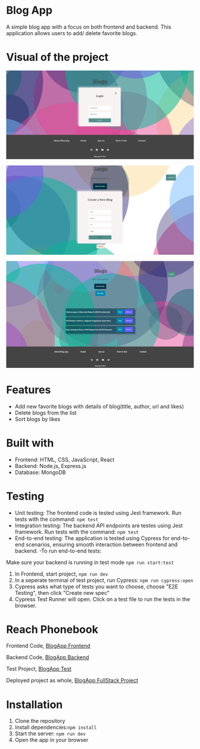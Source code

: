 # Blog App

A simple blog app with a focus on both frontend and backend. This application allows users to add/ delete favorite blogs.

# Visual of the project

![BlogApp](visuals/app1.png)

![BlogApp](visuals/app2.png)

![BlogApp](visuals/app3.png)

# Features

- Add new favorite blogs with details of blog(title, author, url and likes)
- Delete blogs from the list
- Sort blogs by likes

# Built with

- Frontend: HTML, CSS, JavaScript, React
- Backend: Node.js, Express.js
- Database: MongoDB

# Testing

- Unit testing: The frontend code is tested using Jest framework. Run tests with the command: `npm test`
- Integration testing: The backend API endpoints are testes using Jest framework. Run tests with the command: `npm test`
- End-to-end testing: The application is tested using Cypress for end-to-end scenarios, ensuring smooth interaction between frontend and backend.
  -To run end-to-end tests:

Make sure your backend is running in test mode `npm run start:test`

1. In Frontend, start project, `npm run dev`
2. In a seperate terminal of test project, run Cypress: `npm run cypress:open`
3. Cypress asks what type of tests you want to choose, choose "E2E Testing", then click "Create new spec"
4. Cypress Test Runner will open. Click on a test file to run the tests in the browser.

# Reach Phonebook

Frontend Code, [BlogApp Frontend](https://github.com/berenvrl/blogApp-FE)

Backend Code, [BlogApp Backend](https://github.com/berenvrl/blogApp)

Test Project, [BlogApp Test](https://github.com/berenvrl/blogApp-CypressTest)

Deployed project as whole, [BlogApp FullStack Project](https://blogapp-7777.onrender.com/)

# Installation

1. Clone the repository
2. Install dependencies:`npm install`
3. Start the server: `npm run dev`
4. Open the app in your browser